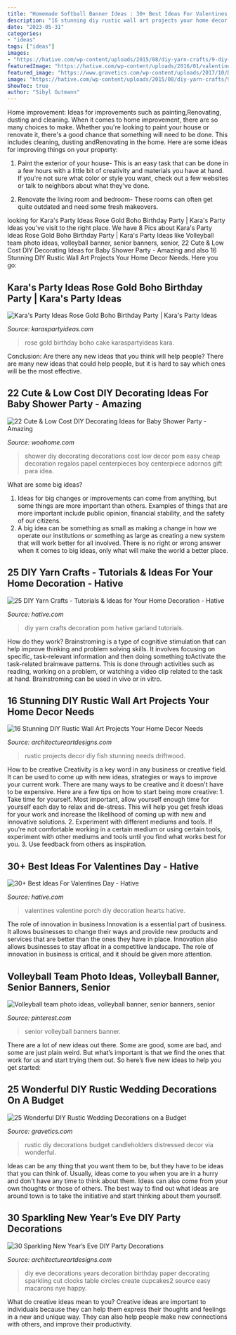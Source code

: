 ```yaml
---
title: "Homemade Softball Banner Ideas : 30+ Best Ideas For Valentines Day"
description: "16 stunning diy rustic wall art projects your home decor needs"
date: "2023-05-31"
categories:
- "ideas"
tags: ["ideas"]
images:
- "https://hative.com/wp-content/uploads/2015/08/diy-yarn-crafts/9-diy-yarn-crafts.jpg"
featuredImage: "https://hative.com/wp-content/uploads/2016/01/valentines-day-ideas/6-valentines-day-ideas.jpg"
featured_image: "https://www.gravetics.com/wp-content/uploads/2017/10/Distressed-Candleholders-via-baysidebride.jpg"
image: "https://hative.com/wp-content/uploads/2015/08/diy-yarn-crafts/9-diy-yarn-crafts.jpg"
ShowToc: true
author: "Sibyl Gutmann"
---
```



Home improvement: Ideas for improvements such as painting,Renovating, dusting and cleaning.
When it comes to home improvement, there are so many choices to make. Whether you're looking to paint your house or renovate it, there's a good chance that something will need to be done. This includes cleaning, dusting andRenovating in the home. Here are some ideas for improving things on your property: 
1. Paint the exterior of your house- This is an easy task that can be done in a few hours with a little bit of creativity and materials you have at hand. If you're not sure what color or style you want, check out a few websites or talk to neighbors about what they've done. 

2. Renovate the living room and bedroom- These rooms can often get quite outdated and need some fresh makeovers.

	

		
looking for Kara&#039;s Party Ideas Rose Gold Boho Birthday Party | Kara&#039;s Party Ideas you've visit to the right place. We have 8 Pics about Kara&#039;s Party Ideas Rose Gold Boho Birthday Party | Kara&#039;s Party Ideas like Volleyball team photo ideas, volleyball banner, senior banners, senior, 22 Cute &amp; Low Cost DIY Decorating Ideas for Baby Shower Party - Amazing and also 16 Stunning DIY Rustic Wall Art Projects Your Home Decor Needs. Here you go:
		
    
## Kara&#039;s Party Ideas Rose Gold Boho Birthday Party | Kara&#039;s Party Ideas

<img loading=lazy src="https://karaspartyideas.com/wp-content/uploads/2017/12/Rose-Gold-Boho-Birthday-Party-via-Karas-Party-Ideas-KarasPartyIdeas.com18.jpg" onerror="this.onerror=null;this.src='https://tse1.mm.bing.net/th?id=OIP.cn80_0va5Nc0thzehOSIVgHaLH&amp;pid=15.1';" alt="Kara&#039;s Party Ideas Rose Gold Boho Birthday Party | Kara&#039;s Party Ideas">

_Source: karaspartyideas.com_

>rose gold birthday boho cake karaspartyideas kara. 

	

Conclusion: Are there any new ideas that you think will help people?
There are many new ideas that could help people, but it is hard to say which ones will be the most effective.

    
## 22 Cute &amp; Low Cost DIY Decorating Ideas For Baby Shower Party - Amazing

<img loading=lazy src="http://www.woohome.com/wp-content/uploads/2015/04/baby-shower-decor-ideas-woohome-19.jpg" onerror="this.onerror=null;this.src='https://tse1.mm.bing.net/th?id=OIP.OLimr-9_vW6C42bS084Y4AHaKk&amp;pid=15.1';" alt="22 Cute &amp; Low Cost DIY Decorating Ideas for Baby Shower Party - Amazing">

_Source: woohome.com_

>shower diy decorating decorations cost low decor pom easy cheap decoration regalos papel centerpieces boy centerpiece adornos gift para idea. 

	

What are some big ideas?
1. Ideas for big changes or improvements can come from anything, but some things are more important than others. Examples of things that are more important include public opinion, financial stability, and the safety of our citizens.
2. A big idea can be something as small as making a change in how we operate our institutions or something as large as creating a new system that will work better for all involved. There is no right or wrong answer when it comes to big ideas, only what will make the world a better place.

    
## 25 DIY Yarn Crafts - Tutorials &amp; Ideas For Your Home Decoration - Hative

<img loading=lazy src="https://hative.com/wp-content/uploads/2015/08/diy-yarn-crafts/9-diy-yarn-crafts.jpg" onerror="this.onerror=null;this.src='https://tse1.mm.bing.net/th?id=OIP.W9VfvW2l8FsjLFUEpr2XygHaJ1&amp;pid=15.1';" alt="25 DIY Yarn Crafts - Tutorials &amp; Ideas for Your Home Decoration - Hative">

_Source: hative.com_

>diy yarn crafts decoration pom hative garland tutorials. 

	

How do they work?
Brainstroming is a type of cognitive stimulation that can help improve thinking and problem solving skills. It involves focusing on specific, task-relevant information and then doing something toActivate the task-related brainwave patterns. This is done through activities such as reading, working on a problem, or watching a video clip related to the task at hand. Brainstroming can be used in vivo or in vitro.

    
## 16 Stunning DIY Rustic Wall Art Projects Your Home Decor Needs

<img loading=lazy src="http://www.architectureartdesigns.com/wp-content/uploads/2018/04/16-Stunning-DIY-Rustic-Wall-Art-Projects-Your-Home-Decor-Needs-9.jpg" onerror="this.onerror=null;this.src='https://tse2.mm.bing.net/th?id=OIP.KuR3WPpQgAHRuSxqi148pwHaLE&amp;pid=15.1';" alt="16 Stunning DIY Rustic Wall Art Projects Your Home Decor Needs">

_Source: architectureartdesigns.com_

>rustic projects decor diy fish stunning needs driftwood. 

	

How to be creative
Creativity is a key word in any business or creative field. It can be used to come up with new ideas, strategies or ways to improve your current work. There are many ways to be creative and it doesn't have to be expensive. Here are a few tips on how to start being more creative: 1. Take time for yourself. Most important, allow yourself enough time for yourself each day to relax and de-stress. This will help you get fresh ideas for your work and increase the likelihood of coming up with new and innovative solutions. 2. Experiment with different mediums and tools. If you're not comfortable working in a certain medium or using certain tools, experiment with other mediums and tools until you find what works best for you. 3. Use feedback from others as inspiration.

    
## 30+ Best Ideas For Valentines Day - Hative

<img loading=lazy src="https://hative.com/wp-content/uploads/2016/01/valentines-day-ideas/6-valentines-day-ideas.jpg" onerror="this.onerror=null;this.src='https://tse4.mm.bing.net/th?id=OIP.D16nyNH-fglQW8ZPlSLY4AHaTv&amp;pid=15.1';" alt="30+ Best Ideas For Valentines Day - Hative">

_Source: hative.com_

>valentines valentine porch diy decoration hearts hative. 

	

The role of innovation in business
Innovation is a essential part of business. It allows businesses to change their ways and provide new products and services that are better than the ones they have in place. Innovation also allows businesses to stay afloat in a competitive landscape. The role of innovation in business is critical, and it should be given more attention.

    
## Volleyball Team Photo Ideas, Volleyball Banner, Senior Banners, Senior

<img loading=lazy src="https://i.pinimg.com/736x/37/59/4c/37594c10d199f55d335066aac4453616.jpg" onerror="this.onerror=null;this.src='https://tse4.mm.bing.net/th?id=OIP.8YBge0aJogLcngvELOpC7gHaMW&amp;pid=15.1';" alt="Volleyball team photo ideas, volleyball banner, senior banners, senior">

_Source: pinterest.com_

>senior volleyball banners banner. 

	

There are a lot of new ideas out there. Some are good, some are bad, and some are just plain weird. But what’s important is that we find the ones that work for us and start trying them out. So here’s five new ideas to help you get started: 

    
## 25 Wonderful DIY Rustic Wedding Decorations On A Budget

<img loading=lazy src="https://www.gravetics.com/wp-content/uploads/2017/10/Distressed-Candleholders-via-baysidebride.jpg" onerror="this.onerror=null;this.src='https://tse2.mm.bing.net/th?id=OIP.y-WlkQVG15peatcSqySvzwHaML&amp;pid=15.1';" alt="25 Wonderful DIY Rustic Wedding Decorations on a Budget">

_Source: gravetics.com_

>rustic diy decorations budget candleholders distressed decor via wonderful. 

	

Ideas can be any thing that you want them to be, but they have to be ideas that you can think of. Usually, ideas come to you when you are in a hurry and don't have any time to think about them. Ideas can also come from your own thoughts or those of others. The best way to find out what ideas are around town is to take the initiative and start thinking about them yourself.

    
## 30 Sparkling New Year’s Eve DIY Party Decorations

<img loading=lazy src="http://www.architectureartdesigns.com/wp-content/uploads/2013/12/2016.jpg" onerror="this.onerror=null;this.src='https://tse2.mm.bing.net/th?id=OIP.PPIFczu3qIP7d8zKnEy1TwHaKg&amp;pid=15.1';" alt="30 Sparkling New Year’s Eve DIY Party Decorations">

_Source: architectureartdesigns.com_

>diy eve decorations years decoration birthday paper decorating sparkling cut clocks table circles create cupcakes2 source easy macarons nye happy. 

	

What do creative ideas mean to you?
Creative ideas are important to individuals because they can help them express their thoughts and feelings in a new and unique way. They can also help people make new connections with others, and improve their productivity.

